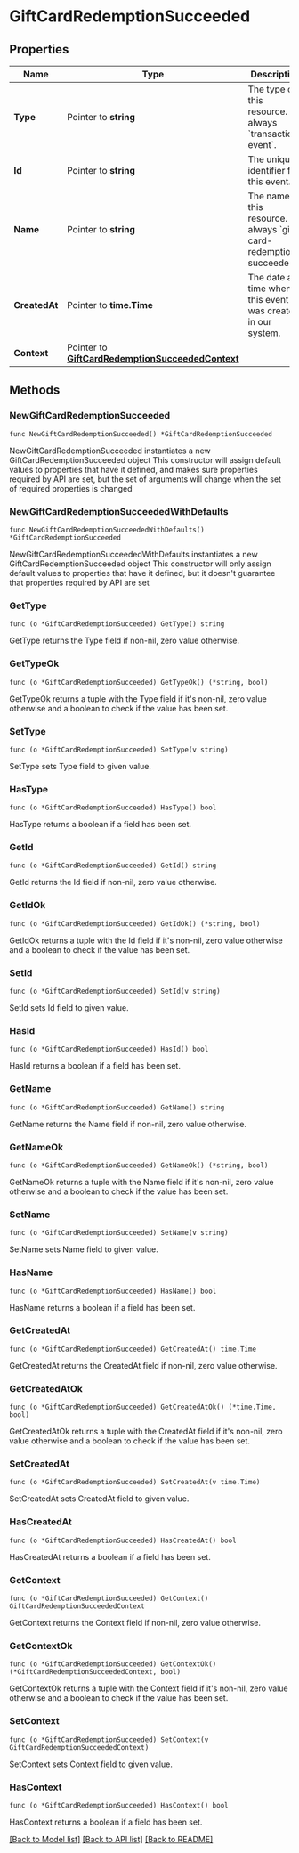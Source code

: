# GiftCardRedemptionSucceeded

## Properties

Name | Type | Description | Notes
------------ | ------------- | ------------- | -------------
**Type** | Pointer to **string** | The type of this resource. Is always &#x60;transaction-event&#x60;. | [optional] 
**Id** | Pointer to **string** | The unique identifier for this event. | [optional] 
**Name** | Pointer to **string** | The name of this resource. Is always &#x60;gift-card-redemption-succeeded&#x60;. | [optional] 
**CreatedAt** | Pointer to **time.Time** | The date and time when this event was created in our system. | [optional] 
**Context** | Pointer to [**GiftCardRedemptionSucceededContext**](GiftCardRedemptionSucceededContext.md) |  | [optional] 

## Methods

### NewGiftCardRedemptionSucceeded

`func NewGiftCardRedemptionSucceeded() *GiftCardRedemptionSucceeded`

NewGiftCardRedemptionSucceeded instantiates a new GiftCardRedemptionSucceeded object
This constructor will assign default values to properties that have it defined,
and makes sure properties required by API are set, but the set of arguments
will change when the set of required properties is changed

### NewGiftCardRedemptionSucceededWithDefaults

`func NewGiftCardRedemptionSucceededWithDefaults() *GiftCardRedemptionSucceeded`

NewGiftCardRedemptionSucceededWithDefaults instantiates a new GiftCardRedemptionSucceeded object
This constructor will only assign default values to properties that have it defined,
but it doesn't guarantee that properties required by API are set

### GetType

`func (o *GiftCardRedemptionSucceeded) GetType() string`

GetType returns the Type field if non-nil, zero value otherwise.

### GetTypeOk

`func (o *GiftCardRedemptionSucceeded) GetTypeOk() (*string, bool)`

GetTypeOk returns a tuple with the Type field if it's non-nil, zero value otherwise
and a boolean to check if the value has been set.

### SetType

`func (o *GiftCardRedemptionSucceeded) SetType(v string)`

SetType sets Type field to given value.

### HasType

`func (o *GiftCardRedemptionSucceeded) HasType() bool`

HasType returns a boolean if a field has been set.

### GetId

`func (o *GiftCardRedemptionSucceeded) GetId() string`

GetId returns the Id field if non-nil, zero value otherwise.

### GetIdOk

`func (o *GiftCardRedemptionSucceeded) GetIdOk() (*string, bool)`

GetIdOk returns a tuple with the Id field if it's non-nil, zero value otherwise
and a boolean to check if the value has been set.

### SetId

`func (o *GiftCardRedemptionSucceeded) SetId(v string)`

SetId sets Id field to given value.

### HasId

`func (o *GiftCardRedemptionSucceeded) HasId() bool`

HasId returns a boolean if a field has been set.

### GetName

`func (o *GiftCardRedemptionSucceeded) GetName() string`

GetName returns the Name field if non-nil, zero value otherwise.

### GetNameOk

`func (o *GiftCardRedemptionSucceeded) GetNameOk() (*string, bool)`

GetNameOk returns a tuple with the Name field if it's non-nil, zero value otherwise
and a boolean to check if the value has been set.

### SetName

`func (o *GiftCardRedemptionSucceeded) SetName(v string)`

SetName sets Name field to given value.

### HasName

`func (o *GiftCardRedemptionSucceeded) HasName() bool`

HasName returns a boolean if a field has been set.

### GetCreatedAt

`func (o *GiftCardRedemptionSucceeded) GetCreatedAt() time.Time`

GetCreatedAt returns the CreatedAt field if non-nil, zero value otherwise.

### GetCreatedAtOk

`func (o *GiftCardRedemptionSucceeded) GetCreatedAtOk() (*time.Time, bool)`

GetCreatedAtOk returns a tuple with the CreatedAt field if it's non-nil, zero value otherwise
and a boolean to check if the value has been set.

### SetCreatedAt

`func (o *GiftCardRedemptionSucceeded) SetCreatedAt(v time.Time)`

SetCreatedAt sets CreatedAt field to given value.

### HasCreatedAt

`func (o *GiftCardRedemptionSucceeded) HasCreatedAt() bool`

HasCreatedAt returns a boolean if a field has been set.

### GetContext

`func (o *GiftCardRedemptionSucceeded) GetContext() GiftCardRedemptionSucceededContext`

GetContext returns the Context field if non-nil, zero value otherwise.

### GetContextOk

`func (o *GiftCardRedemptionSucceeded) GetContextOk() (*GiftCardRedemptionSucceededContext, bool)`

GetContextOk returns a tuple with the Context field if it's non-nil, zero value otherwise
and a boolean to check if the value has been set.

### SetContext

`func (o *GiftCardRedemptionSucceeded) SetContext(v GiftCardRedemptionSucceededContext)`

SetContext sets Context field to given value.

### HasContext

`func (o *GiftCardRedemptionSucceeded) HasContext() bool`

HasContext returns a boolean if a field has been set.


[[Back to Model list]](../README.md#documentation-for-models) [[Back to API list]](../README.md#documentation-for-api-endpoints) [[Back to README]](../README.md)


